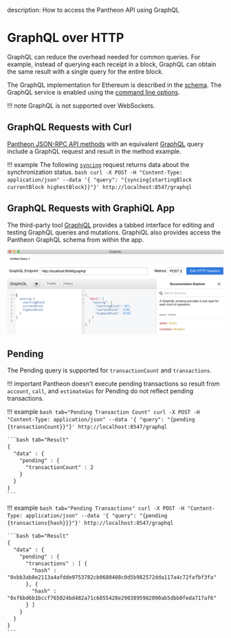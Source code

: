 description: How to access the Pantheon API using GraphQL
<!--- END of page meta data -->

# GraphQL over HTTP

GraphQL can reduce the overhead needed for common queries. For example, instead of querying each receipt in a
block, GraphQL can obtain the same result with a single query for the entire block. 

The GraphQL implementation for Ethereum is described in the [schema](https://github.com/PegaSysEng/pantheon/blob/master/ethereum/graphql/src/main/resources/schema.graphqls). 
The GraphQL service is enabled using the [command line options](Pantheon-API.md#enabling-api-access).

!!! note
    GraphQL is not supported over WebSockets. 

## GraphQL Requests with Curl 

[Pantheon JSON-RPC API methods](../../../Reference/Pantheon-API-Methods.md) with an equivalent [GraphQL](GraphQL.md) 
query include a GraphQL request and result in the method example. 

!!! example
    The following [`syncing`](../../../Reference/Pantheon-API-Methods.md#eth_syncing) request returns data about the synchronization status.
    ```bash
    curl -X POST -H "Content-Type: application/json" --data '{ "query": "{syncing{startingBlock currentBlock highestBlock}}"}' http://localhost:8547/graphql
    ```

## GraphQL Requests with GraphiQL App

The third-party tool [GraphiQL](https://github.com/skevy/graphiql-app) provides a tabbed interface for editing and testing GraphQL 
queries and mutations. GraphiQL also provides access the Pantheon GraphQL schema from within the app. 

![GraphiQL](../../../images/GraphiQL.png) 

## Pending  

The Pending query is supported for `transactionCount` and `transactions`. 

!!! important 
    Pantheon doesn't execute pending transactions so result from `account`, `call`, and `estimateGas` for Pending
    do not reflect pending transactions. 

!!! example
    ```bash tab="Pending Transaction Count"
    curl -X POST -H "Content-Type: application/json" --data '{ "query": "{pending {transactionCount}}"}' http://localhost:8547/graphql
    ```
    
    ```bash tab="Result"
    {
      "data" : {
        "pending" : {
          "transactionCount" : 2
        }
      }
    }
    ```
    
!!! example
    ```bash tab="Pending Transactions"
    curl -X POST -H "Content-Type: application/json" --data '{ "query": "{pending {transactions{hash}}}"}' http://localhost:8547/graphql
    ```
        
    ```bash tab="Result"
    {
      "data" : {
        "pending" : {
          "transactions" : [ {
            "hash" : "0xbb3ab8e2113a4afdde9753782cb0680408c0d5b982572dda117a4c72fafbf3fa"
          }, {
            "hash" : "0xf6bd6b1bccf765024bd482a71c6855428e2903895982090ab5dbb0feda717af6"
          } ]
        }
      }
    }
    ``` 